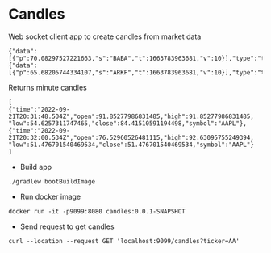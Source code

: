 # Candles 
Web socket client app to create candles from market data
```
{"data":[{"p":70.08297527221663,"s":"BABA","t":1663783963681,"v":10}],"type":"trade"}
{"data":[{"p":65.68205744334107,"s":"ARKF","t":1663783963681,"v":10}],"type":"trade"}
```
Returns minute candles
```
[
{"time":"2022-09-21T20:31:48.504Z","open":91.85277986831485,"high":91.85277986831485,
"low":54.6257311747465,"close":84.41510591194498,"symbol":"AAPL"},
{"time":"2022-09-21T20:32:00.534Z","open":76.52960526481115,"high":92.63095755249394,
"low":51.476701540469534,"close":51.476701540469534,"symbol":"AAPL"}
]
```


- Build app
```
./gradlew bootBuildImage
```
- Run docker image
```
docker run -it -p9099:8080 candles:0.0.1-SNAPSHOT
```
- Send request to get candles
```
curl --location --request GET 'localhost:9099/candles?ticker=AA'
```
